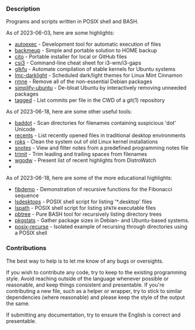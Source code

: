 ### Description

Programs and scripts written in POSIX shell and BASH.

As of 2023-06-03, here are some highlights:

  * [autoexec](source/autoexec) - Development tool for automatic execution of files
  * [backmeup](source/backmeup) - Simple and portable solution to HOME backup
  * [cito](source/cito) - Portable installer for local or GitHub files
  * [csi3](source/csi3) - Command-line cheat sheet for i3-wm/i3-gaps
  * [glkfu](source/glkfu) - Automate compilation of stable kernels for Ubuntu systems
  * [lmc-darklight](source/lmc-darklight) - Scheduled dark/light themes for Linux Mint Cinnamon
  * [rmne](source/rmne) - Remove all of the non-essential Debian packages
  * [simplify-ubuntu](source/simplify-ubuntu) - De-bloat Ubuntu by interactively removing unneeded packages
  * [tagged](source/tagged) - List commits per file in the CWD of a git(1) repository

As of 2023-06-18, here are some other useful tools:

  * [baddot](baddot) - Scan directories for filenames containing suspicious 'dot' Unicode
  * [recents](recents) - List recently opened files in traditional desktop environments
  * [roks](roks) - Clean the system out of old Linux kernel installations
  * [snotes](snotes) - View and filter notes from a predefined programming notes file
  * [trimit](trimit) - Trim leading and trailing spaces from filenames
  * [wgodw](wgodw) - Present list of recent highlights from DistroWatch
  *

As of 2023-06-18, here are some of the more educational highlights:

  * [fibdemo](fibdemo) - Demonstration of recursive functions for the Fibonacci sequence
  * [lsdesktops](lsdesktops) - POSIX shell script for listing '\*.desktop' files
  * [lspath](lspath) - POSIX shell script for listing `$PATH` executable files
  * [pbtree](pbtree) - Pure BASH tool for recursively listing directory trees
  * [pkgstats](pkgstats) - Gather package sizes in Debian- and Ubuntu-based systems.
  * [posix-recurse](posix-recurse) - Isolated example of recursing through directories using a POSIX shell

### Contributions

The best way to help is to let me know of any bugs or oversights.

If you wish to contribute any code, try to keep to the existing programming style. Avoid reaching outside of the language whenever possible or reasonable, and keep things consistent and presentable. If you're contributing a new file, such as a helper or wrapper, try to stick to similar dependencies (where reasonable) and please keep the style of the output the same.

If submitting any documentation, try to ensure the English is correct and presentable.

